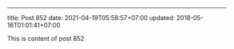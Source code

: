 ---
title: Post 852
date: 2021-04-19T05:58:57+07:00
updated: 2018-05-16T01:01:41+07:00

This is content of post 852
